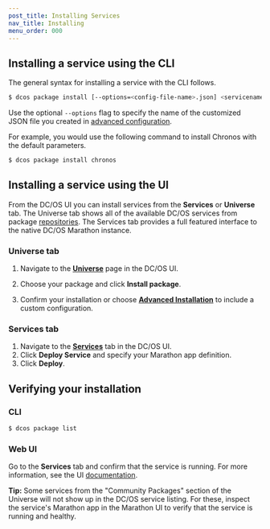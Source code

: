 ```yaml
---
post_title: Installing Services
nav_title: Installing
menu_order: 000
---
```

 
## Installing a service using the CLI

The general syntax for installing a service with the CLI follows. 

```bash
$ dcos package install [--options=<config-file-name>.json] <servicename>
```

Use the optional `--options` flag to specify the name of the customized JSON file you created in [advanced configuration](/docs/1.8/usage/managing-services/config-universe-service/).

For example, you would use the following command to install Chronos with the default parameters.
    
```bash
$ dcos package install chronos
```
    
## Installing a service using the UI

From the DC/OS UI you can install services from the **Services** or **Universe** tab. The Universe tab shows all of the available DC/OS services from package [repositories](/docs/1.8/usage/repo/). The Services tab provides a full featured interface to the native DC/OS Marathon instance.


### Universe tab

1.  Navigate to the [**Universe**](/docs/1.8/usage/webinterface/#universe) page in the DC/OS UI.

2.  Choose your package and click **Install package**. 

3.  Confirm your installation or choose [**Advanced Installation**](/docs/1.8/usage/managing-services/config-universe-service/) to include a custom configuration.

### Services tab

1.  Navigate to the [**Services**](/docs/1.8/usage/webinterface/#services) tab in the DC/OS UI.
1.  Click **Deploy Service** and specify your Marathon app definition.
1.  Click **Deploy**. 

## Verifying your installation

### CLI

```bash
$ dcos package list
```

### Web UI

Go to the **Services** tab and confirm that the service is running. For more information, see the UI [documentation](/docs/1.8/usage/webinterface/#services).

**Tip:** Some services from the "Community Packages" section of the Universe will not show up in the DC/OS service listing. For these, inspect the service's Marathon app in the Marathon UI to verify that the service is running and healthy.